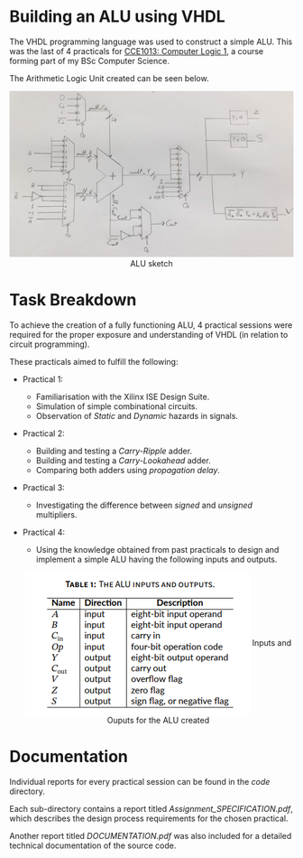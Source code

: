 # Building an ALU using VHDL

The VHDL programming language was used to construct a simple ALU. This was the last of 4 practicals for [CCE1013: Computer Logic 1](https://www.um.edu.mt/courses/studyunit/CCE1013), a course forming part of my BSc Computer Science.

The Arithmetic Logic Unit created can be seen below.

<p align="center">
  <img src="code/Practical_4/ALU_code/ALU.jpg" alt="ALU sketch"/>
  ALU sketch
</p>

# Task Breakdown

To achieve the creation of a fully functioning ALU, 4 practical sessions were required for the proper exposure and understanding of VHDL (in relation to circuit programming).

These practicals aimed to fulfill the following:

- Practical 1:

  - Familiarisation with the Xilinx ISE Design Suite.
  - Simulation of simple combinational circuits.
  - Observation of _Static_ and _Dynamic_ hazards in signals.

- Practical 2:

  - Building and testing a _Carry-Ripple_ adder.
  - Building and testing a _Carry-Lookahead_ adder.
  - Comparing both adders using _propagation delay_.

- Practical 3:

  - Investigating the difference between _signed_ and _unsigned_ multipliers.

- Practical 4:

  - Using the knowledge obtained from past practicals to design and implement a simple ALU having the following inputs and outputs.

  <p align="center">
    <img align="center" src="code/Practical_4/ALU_code/table.png">
    Inputs and Ouputs for the ALU created
  </p>

# Documentation

Individual reports for every practical session can be found in the _code_ directory.

Each sub-directory contains a report titled _Assignment_SPECIFICATION.pdf_, which describes the design process requirements for the chosen practical.

Another report titled _DOCUMENTATION.pdf_ was also included for a detailed technical documentation of the source code.
